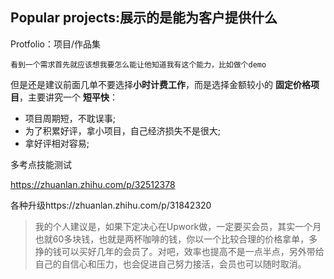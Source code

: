 ## Popular projects:展示的是能为客户提供什么

Protfolio：项目/作品集

```
看到一个需求首先就应该想我要怎么能让他知道我有这个能力，比如做个demo
```



但是还是建议前面几单不要选择**小时计费工作**，而是选择金额较小的 **固定价格项目**，主要讲究一个 **短平快**：

- 项目周期短，不耽误事;
- 为了积累好评，拿小项目，自己经济损失不是很大;
- 拿好评相对容易;



多考点技能测试

https://zhuanlan.zhihu.com/p/32512378



各种升级https://zhuanlan.zhihu.com/p/31842320





> 我的个人建议是，如果下定决心在Upwork做，一定要买会员，其实一个月也就60多块钱，也就是两杯咖啡的钱，你以一个比较合理的价格拿单，多挣的钱可以买好几年的会员了。对吧，效率也提高不是一点半点，另外带给自己的自信心和压力，也会促进自己努力接活，会员也可以随时取消。